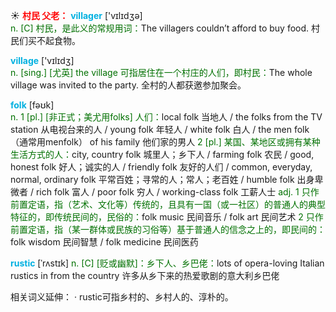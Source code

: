 ☀ <font color="red">**村民 父老：**</font>
<font color="sky blue">**villager**</font> ['vɪlɪdʒə]  
<font color="rgb(227, 108, 9)">n. [C] 村民，是此义的常规用词：</font>The villagers couldn’t afford to buy food. 村民们买不起食物。

<font color="sky blue">**village**</font> ['vɪlɪdӡ]  
<font color="rgb(227, 108, 9)">n. [sing.] [尤英] the village 可指居住在一个村庄的人们，即村民：</font>The whole village was invited to the party. 全村的人都获邀参加聚会。

<font color="sky blue">**folk**</font> [fəʊk]  
<font color="rgb(227, 108, 9)">n. 1 [pl.] [非正式；美尤用folks] 人们：</font>local folk 当地人 / the folks from the TV station 从电视台来的人 / young folk 年轻人 / white folk 白人 / the men folk（通常用menfolk） of his family 他们家的男人 <font color="rgb(227, 108, 9)">2 [pl.] 某国、某地区或拥有某种生活方式的人：</font>city, country folk 城里人；乡下人 / farming folk 农民 / good, honest folk 好人；诚实的人 / friendly folk 友好的人们 / common, everyday, normal, ordinary folk 平常百姓；寻常的人；常人；老百姓 / humble folk 出身卑微者 / rich folk 富人 / poor folk 穷人 / working-class folk 工薪人士 <font color="rgb(227, 108, 9)">adj. 1 只作前置定语，指（艺术、文化等）传统的，且具有一国（或一社区）的普通人的典型特征的，即传统民间的，民俗的：</font>folk music 民间音乐 / folk art 民间艺术 <font color="rgb(227, 108, 9)">2 只作前置定语，指（某一群体或民族的习俗等）基于普通人的信念之上的，即民间的：</font>folk wisdom 民间智慧 / folk medicine 民间医药
           
<font color="sky blue">**rustic**</font> [ˈrʌstɪk]
<font color="rgb(227, 108, 9)">n. [C] [贬或幽默]：乡下人、乡巴佬：</font>lots of opera-loving Italian rustics in from the country 许多从乡下来的热爱歌剧的意大利乡巴佬

相关词义延伸：
· rustic可指乡村的、乡村人的、淳朴的。

